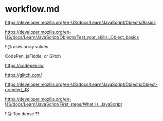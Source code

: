# workflow.md

https://developer.mozilla.org/en-US/docs/Learn/JavaScript/Objects/Basics

https://developer.mozilla.org/en-US/docs/Learn/JavaScript/Objects/Test_your_skills:_Object_basics   

!!@ uses array values

 CodePen, jsFiddle, or Glitch

 https://codepen.io/

 https://glitch.com/

https://developer.mozilla.org/en-US/docs/Learn/JavaScript/Objects/Object-oriented_JS

https://developer.mozilla.org/en-US/docs/Learn/JavaScript/First_steps/What_is_JavaScript

!!@ Too dense ??
